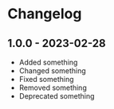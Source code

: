 # Changelog

## 1.0.0 - 2023-02-28

- Added something
- Changed something
- Fixed something
- Removed something
- Deprecated something
